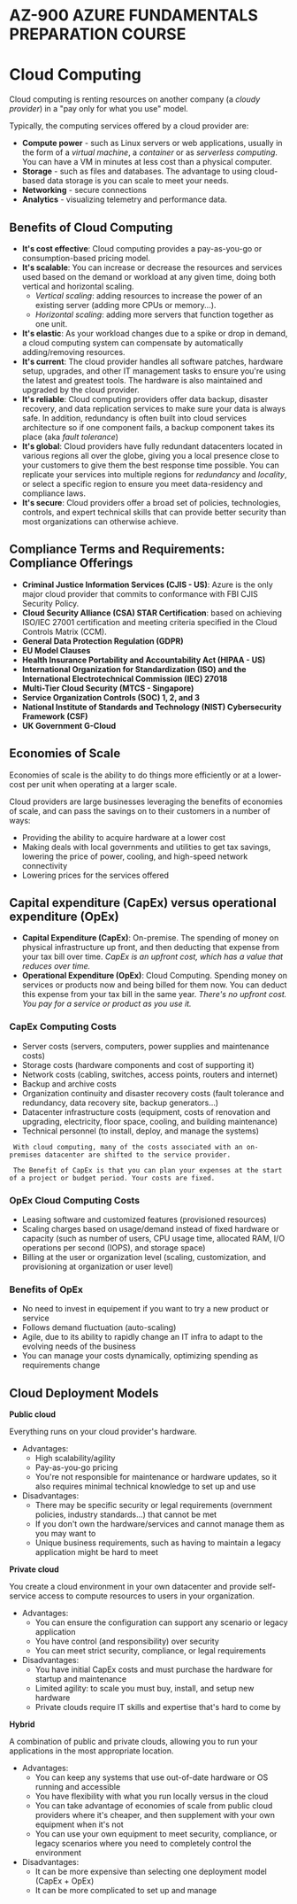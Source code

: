 # AZ-900 AZURE FUNDAMENTALS PREPARATION COURSE

# Cloud Computing

Cloud computing is renting resources on another company (a *cloudy provider*) in a "pay only for what you use" model.

Typically, the computing services offered by a cloud provider are:
* **Compute power** - such as Linux servers or web applications, usually in the form of a *virtual machine*, a *container* or as *serverless computing*. You can have a VM in minutes at less cost than a physical computer.
* **Storage** - such as files and databases. The advantage to using cloud-based data storage is you can scale to meet your needs.
* **Networking** - secure connections
* **Analytics** - visualizing telemetry and performance data.

## Benefits of Cloud Computing

* **It's cost effective**: Cloud computing provides a pay-as-you-go or consumption-based pricing model.
* **It's scalable**: You can increase or decrease the resources and services used based on the demand or workload at any given time, doing both vertical and horizontal scaling.
    - *Vertical scaling*: adding resources to increase the power of an existing server (adding more CPUs or memory...).
    - *Horizontal scaling*: adding more servers that function together as one unit.
* **It's elastic**: As your workload changes due to a spike or drop in demand, a cloud computing system can compensate by automatically adding/removing resources.
* **It's current**: The cloud provider handles all software patches, hardware setup, upgrades, and other IT management tasks to ensure you're using the latest and greatest tools. The hardware is also maintained and upgraded by the cloud provider.
* **It's reliable**: Cloud computing providers offer data backup, disaster recovery, and data replication services to make sure your data is always safe. In addition, redundancy is often built into cloud services architecture so if one component fails, a backup component takes its place (aka *fault tolerance*)
* **It's global**: Cloud providers have fully redundant datacenters located in various regions all over the globe, giving you a local presence close to your customers to give them the best response time possible. You can replicate your services into multiple regions for *redundancy* and *locality*, or select a specific region to ensure you meet data-residency and compliance laws.
* **It's secure**: Cloud providers offer a broad set of policies, technologies, controls, and expert technical skills that can provide better security than most organizations can otherwise achieve.

## Compliance Terms and Requirements: Compliance Offerings

* **Criminal Justice Information Services (CJIS - US)**: Azure is the only major cloud provider that commits to conformance with FBI CJIS Security Policy.
* **Cloud Security Alliance (CSA) STAR Certification**: based on achieving ISO/IEC 27001 certification and meeting criteria specified in the Cloud Controls Matrix (CCM).
* **General Data Protection Regulation (GDPR)**
* **EU Model Clauses**
* **Health Insurance Portability and Accountability Act (HIPAA - US)**
* **International Organization for Standardization (ISO) and the International Electrotechnical Commission (IEC) 27018**
* **Multi-Tier Cloud Security (MTCS - Singapore)**
* **Service Organization Controls (SOC) 1, 2, and 3**
* **National Institute of Standards and Technology (NIST) Cybersecurity Framework (CSF)**
* **UK Government G-Cloud**

## Economies of Scale

Economies of scale is the ability to do things more efficiently or at a lower-cost per unit when operating at a larger scale.

Cloud providers are large businesses leveraging the benefits of economies of scale, and can pass the savings on to their customers in a number of ways:
* Providing the ability to acquire hardware at a lower cost
* Making deals with local governments and utilities to get tax savings, lowering the price of power, cooling, and high-speed network connectivity
* Lowering prices for the services offered

## Capital expenditure (CapEx) versus operational expenditure (OpEx)

* **Capital Expenditure (CapEx)**: On-premise. The spending of money on physical infrastructure up front, and then deducting that expense from your tax bill over time. *CapEx is an upfront cost, which has a value that reduces over time.*
* **Operational Expenditure (OpEx)**: Cloud Computing. Spending money on services or products now and being billed for them now. You can deduct this expense from your tax bill in the same year. *There's no upfront cost. You pay for a service or product as you use it.*

### CapEx Computing Costs

* Server costs (servers, computers, power supplies and maintenance costs)
* Storage costs (hardware components and cost of supporting it)
* Network costs (cabling, switches, access points, routers and internet)
* Backup and archive costs
* Organization continuity and disaster recovery costs (fault tolerance and redundancy, data recovery site, backup generators...)
* Datacenter infrastructure costs (equipment, costs of renovation and upgrading, electricity, floor space, cooling, and building maintenance)
* Technical personnel (to install, deploy, and manage the systems)

```
 With cloud computing, many of the costs associated with an on-premises datacenter are shifted to the service provider.
```

```
 The Benefit of CapEx is that you can plan your expenses at the start of a project or budget period. Your costs are fixed.
```

### OpEx Cloud Computing Costs

* Leasing software and customized features (provisioned resources)
* Scaling charges based on usage/demand instead of fixed hardware or capacity (such as number of users, CPU usage time, allocated RAM, I/O operations per second (IOPS), and storage space)
* Billing at the user or organization level (scaling, customization, and  provisioning at organization or user level)

### Benefits of OpEx

* No need to invest in equipement if you want to try a new product or service
* Follows demand fluctuation (auto-scaling)
* Agile, due to its ability to rapidly change an IT infra to adapt to the evolving needs of the business
* You can manage your costs dynamically, optimizing spending as requirements change

## Cloud Deployment Models

**Public cloud**

Everything runs on your cloud provider's hardware.
* Advantages:
    - High scalability/agility
    - Pay-as-you-go pricing
    - You're not responsible for maintenance or hardware updates, so it also requires minimal technical knowledge to set up and use
* Disadvantages:
    - There may be specific security or legal requirements (overnment policies, industry standards...) that cannot be met
    - If you don't own the hardware/services and cannot manage them as you may want to
    - Unique business requirements, such as having to maintain a legacy application might be hard to meet

**Private cloud**

You create a cloud environment in your own datacenter and provide self-service access to compute resources to users in your organization.
* Advantages:
    - You can ensure the configuration can support any scenario or legacy application
    - You have control (and responsibility) over security
    - You can meet strict security, compliance, or legal requirements
* Disadvantages:
    - You have initial CapEx costs and must purchase the hardware for startup and maintenance
    - Limited agility: to scale you must buy, install, and setup new hardware
    - Private clouds require IT skills and expertise that's hard to come by

**Hybrid**

A combination of public and private clouds, allowing you to run your applications in the most appropriate location.
* Advantages:
    - You can keep any systems that use out-of-date hardware or OS running and accessible
    - You have flexibility with what you run locally versus in the cloud
    - You can take advantage of economies of scale from public cloud providers where it's cheaper, and then supplement with your own equipment when it's not
    - You can use your own equipment to meet security, compliance, or legacy scenarios where you need to completely control the environment
* Disadvantages:
    - It can be more expensive than selecting one deployment model (CapEx + OpEx)
    - It can be more complicated to set up and manage

